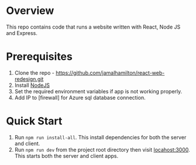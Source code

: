 # Overview

This repo contains code that runs a website written with React, Node JS and Express.

# Prerequisites

1. Clone the repo - https://github.com/jamalhamilton/react-web-redesign.git
2. Install [NodeJS](https://nodejs.org/en/download/)
3. Set the required environment variables if app is not working properly. 
4. Add IP to [firewall] for Azure sql database connection.

# Quick Start

1. Run `npm run install-all`. This install dependencies for both the server and client.
2. Run `npm run dev` from the project root directory then visit [locahost:3000](http://locahost:3000). This starts both the server and client apps.
